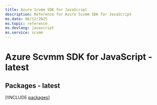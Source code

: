 ```yaml
---
title: Azure Scvmm SDK for JavaScript
description: Reference for Azure Scvmm SDK for JavaScript
ms.date: 06/12/2025
ms.topic: reference
ms.devlang: javascript
ms.service: scvmm
---
```

# Azure Scvmm SDK for JavaScript - latest
## Packages - latest
[!INCLUDE [packages](scvmm-index.md)]